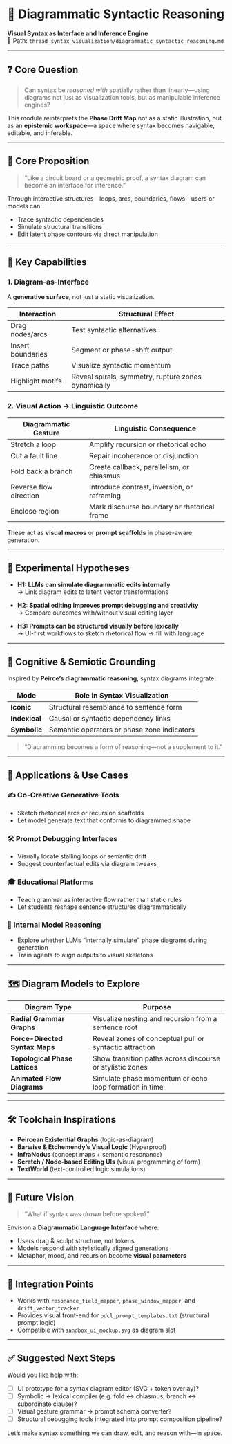 # 🧭 Diagrammatic Syntactic Reasoning  
**Visual Syntax as Interface and Inference Engine**  
📁 Path: `thread_syntax_visualization/diagrammatic_syntactic_reasoning.md`

---

## ❓ Core Question

> Can syntax be *reasoned with* spatially rather than linearly—using diagrams not just as visualization tools, but as manipulable inference engines?

This module reinterprets the **Phase Drift Map** not as a static illustration, but as an **epistemic workspace**—a space where syntax becomes navigable, editable, and inferable.

---

## 🧠 Core Proposition

> “Like a circuit board or a geometric proof, a syntax diagram can become an interface for inference.”

Through interactive structures—loops, arcs, boundaries, flows—users or models can:

- Trace syntactic dependencies  
- Simulate structural transitions  
- Edit latent phase contours via direct manipulation  

---

## 🔧 Key Capabilities

### 1. Diagram-as-Interface  
A **generative surface**, not just a static visualization.

| Interaction              | Structural Effect                                    |
|--------------------------|------------------------------------------------------|
| Drag nodes/arcs          | Test syntactic alternatives                          |
| Insert boundaries        | Segment or phase-shift output                        |
| Trace paths              | Visualize syntactic momentum                         |
| Highlight motifs         | Reveal spirals, symmetry, rupture zones dynamically  |

### 2. Visual Action → Linguistic Outcome

| Diagrammatic Gesture     | Linguistic Consequence                                |
|--------------------------|--------------------------------------------------------|
| Stretch a loop           | Amplify recursion or rhetorical echo                  |
| Cut a fault line         | Repair incoherence or disjunction                    |
| Fold back a branch       | Create callback, parallelism, or chiasmus             |
| Reverse flow direction   | Introduce contrast, inversion, or reframing           |
| Enclose region           | Mark discourse boundary or rhetorical frame           |

These act as **visual macros** or **prompt scaffolds** in phase-aware generation.

---

## 🧪 Experimental Hypotheses

- **H1: LLMs can simulate diagrammatic edits internally**  
  → Link diagram edits to latent vector transformations

- **H2: Spatial editing improves prompt debugging and creativity**  
  → Compare outcomes with/without visual editing layer

- **H3: Prompts can be structured visually before lexically**  
  → UI-first workflows to sketch rhetorical flow → fill with language

---

## 🧭 Cognitive & Semiotic Grounding

Inspired by **Peirce’s diagrammatic reasoning**, syntax diagrams integrate:

| Mode       | Role in Syntax Visualization               |
|------------|---------------------------------------------|
| **Iconic** | Structural resemblance to sentence form     |
| **Indexical** | Causal or syntactic dependency links     |
| **Symbolic** | Semantic operators or phase zone indicators |

> “Diagramming becomes a form of reasoning—not a supplement to it.”

---

## 🧩 Applications & Use Cases

### ✍️ Co-Creative Generative Tools  
- Sketch rhetorical arcs or recursion scaffolds  
- Let model generate text that conforms to diagrammed shape  

### 🛠️ Prompt Debugging Interfaces  
- Visually locate stalling loops or semantic drift  
- Suggest counterfactual edits via diagram tweaks  

### 🎓 Educational Platforms  
- Teach grammar as interactive flow rather than static rules  
- Let students reshape sentence structures diagrammatically  

### 🤖 Internal Model Reasoning  
- Explore whether LLMs “internally simulate” phase diagrams during generation  
- Train agents to align outputs to visual skeletons

---

## 🗺️ Diagram Models to Explore

| Diagram Type                   | Purpose                                                   |
|--------------------------------|------------------------------------------------------------|
| **Radial Grammar Graphs**      | Visualize nesting and recursion from a sentence root       |
| **Force-Directed Syntax Maps** | Reveal zones of conceptual pull or syntactic attraction    |
| **Topological Phase Lattices** | Show transition paths across discourse or stylistic zones  |
| **Animated Flow Diagrams**     | Simulate phase momentum or echo loop formation in time     |

---

## 🛠️ Toolchain Inspirations

- **Peircean Existential Graphs** (logic-as-diagram)  
- **Barwise & Etchemendy’s Visual Logic** (Hyperproof)  
- **InfraNodus** (concept maps + semantic resonance)  
- **Scratch / Node-based Editing UIs** (visual programming of form)  
- **TextWorld** (text-controlled logic simulations)

---

## 🔮 Future Vision

> “What if syntax was *drawn* before spoken?”

Envision a **Diagrammatic Language Interface** where:

- Users drag & sculpt structure, not tokens  
- Models respond with stylistically aligned generations  
- Metaphor, mood, and recursion become **visual parameters**

---

## 🔗 Integration Points

- Works with `resonance_field_mapper`, `phase_window_mapper`, and `drift_vector_tracker`  
- Provides visual front-end for `pdcl_prompt_templates.txt` (structural prompt logic)  
- Compatible with `sandbox_ui_mockup.svg` as diagram slot

---

## ✅ Suggested Next Steps

Would you like help with:

- [ ] UI prototype for a syntax diagram editor (SVG + token overlay)?  
- [ ] Symbolic → lexical compiler (e.g. fold ↔ chiasmus, branch ↔ subordinate clause)?  
- [ ] Visual gesture grammar → prompt schema converter?  
- [ ] Structural debugging tools integrated into prompt composition pipeline?  

Let’s make syntax something we can draw, edit, and reason with—in space.
